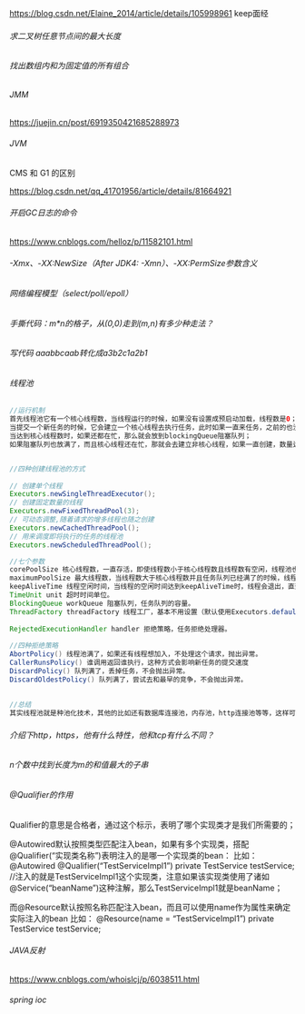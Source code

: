 https://blog.csdn.net/Elaine_2014/article/details/105998961 keep面经

###### 求二叉树任意节点间的最大长度



###### 找出数组内和为固定值的所有组合



###### JMM

https://juejin.cn/post/6919350421685288973

###### JVM

CMS 和 G1 的区别

https://blog.csdn.net/qq_41701956/article/details/81664921

###### 开启GC日志的命令

https://www.cnblogs.com/helloz/p/11582101.html

###### -Xmx、-XX:NewSize（After JDK4: -Xmn）、-XX:PermSize参数含义



###### 网络编程模型（select/poll/epoll）



###### 手撕代码：m*n的格子，从(0,0)走到(m,n)有多少种走法？



###### 写代码 aaabbcaab转化成a3b2c1a2b1



###### 线程池

```java
//运行机制
首先线程池它有一个核心线程数，当线程运行的时候，如果没有设置成预启动加载，线程数是0；
当提交一个新任务的时候，它会建立一个核心线程去执行任务，此时如果一直来任务，之前的也没有执行完，它会一直创建核心线程；
当达到核心线程数时，如果还都在忙，那么就会放到blockingQueue阻塞队列；
如果阻塞队列也放满了，而且核心线程还在忙，那就会去建立非核心线程，如果一直创建，数量达到非核心最大的线程数，就会触发一个拒绝策略


//四种创建线程池的方式
    
// 创建单个线程
Executors.newSingleThreadExecutor(); 
// 创建固定数量的线程
Executors.newFixedThreadPool(3); 
// 可动态调整,随着请求的增多线程也随之创建
Executors.newCachedThreadPool(); 
// 用来调度即将执行的任务的线程池
Executors.newScheduledThreadPool();

//七个参数
corePoolSize 核心线程数，一直存活，即使线程数小于核心线程数且线程数有空闲，线程池也会创建新的线程。
maximumPoolSize 最大线程数，当线程数大于核心线程数并且任务队列已经满了的时候，线程池会创建新的线程，当线程数大于最大线程数并且任务队列已经满了，会抛出异常。
keepAliveTime 线程空闲时间，当线程的空闲时间达到keepAliveTime时，线程会退出，直到线程数等于核心线程数，可以设置参数allowCoreThreadTimeout=true,则会直到线程数为0。
TimeUnit unit 超时时间单位。
BlockingQueue workQueue 阻塞队列，任务队列的容量。
ThreadFactory threadFactory 线程工厂，基本不用设置（默认使用Executors.defaultThreadFactory()）
    
RejectedExecutionHandler handler 拒绝策略，任务拒绝处理器。
  
//四种拒绝策略
AbortPolicy() 线程池满了，如果还有线程想加入，不处理这个请求，抛出异常。
CallerRunsPolicy() 谁调用返回谁执行，这种方式会影响新任务的提交速度
DiscardPolicy() 队列满了，丢掉任务，不会抛出异常。
DiscardOldestPolicy() 队列满了，尝试去和最早的竞争，不会抛出异常。
    
    
//总结
其实线程池就是种池化技术，其他的比如还有数据库连接池，内存池，http连接池等等，这样可以减少资源对象的创建次数，垃圾回收的开销，提高程序的性能，特别是在高并发下这种提高更加明显。
```

###### 介绍下http，https，他有什么特性，他和tcp有什么不同？



###### n个数中找到长度为m的和值最大的子串



###### @Qualifier的作用

Qualifier的意思是合格者，通过这个标示，表明了哪个实现类才是我们所需要的；

@Autowired默认按照类型匹配注入bean，如果有多个实现类，搭配@Qualifier(“实现类名称”)表明注入的是哪一个实现类的bean：
比如：
@Autowired
@Qualifier(“TestServiceImpl1”)
private TestService testService; //注入的就是TestServiceImpl1这个实现类，注意如果该实现类使用了诸如@Service(“beanName”)这种注解，那么TestServiceImpl1就是beanName；

而@Resource默认按照名称匹配注入bean，而且可以使用name作为属性来确定实际注入的bean
比如：
@Resource(name = “TestServiceImpl1”)
private TestService testService;

###### JAVA反射

https://www.cnblogs.com/whoislcj/p/6038511.html

###### spring ioc



